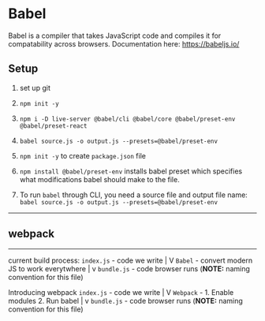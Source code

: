 # Babel

Babel is a compiler that takes JavaScript code and compiles it for compatability across browsers.
Documentation here: https://babeljs.io/

## Setup

1. set up git
2. `npm init -y` 
3. `npm i -D live-server @babel/cli @babel/core @babel/preset-env @babel/preset-react`
4. `babel source.js -o output.js --presets=@babel/preset-env`

1. `npm init -y` to create `package.json` file
2. `npm install @babel/preset-env` installs babel preset which specifies what modifications babel should make to the file. 
3. To run `babel` through CLI, you need a source file and output file name:
`babel source.js -o output.js --presets=@babel/preset-env`

---
## webpack
---
current build process:
`index.js` - code we write
    |
    V
`Babel` - convert modern JS to work everytwhere
    |
    v
`bundle.js` - code browser runs (**NOTE:** naming convention for this file)

Introducing webpack
`index.js` - code we write
    |
    V
`Webpack` - 1. Enable modules 2. Run babel
    |
    v
`bundle.js` - code browser runs (**NOTE:** naming convention for this file)